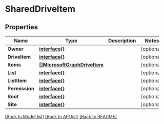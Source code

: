 # SharedDriveItem

## Properties

Name | Type | Description | Notes
------------ | ------------- | ------------- | -------------
**Owner** | [**interface{}**](.md) |  | [optional] 
**DriveItem** | [**interface{}**](.md) |  | [optional] 
**Items** | [**[]MicrosoftGraphDriveItem**](microsoft.graph.driveItem.md) |  | [optional] 
**List** | [**interface{}**](.md) |  | [optional] 
**ListItem** | [**interface{}**](.md) |  | [optional] 
**Permission** | [**interface{}**](.md) |  | [optional] 
**Root** | [**interface{}**](.md) |  | [optional] 
**Site** | [**interface{}**](.md) |  | [optional] 

[[Back to Model list]](../README.md#documentation-for-models) [[Back to API list]](../README.md#documentation-for-api-endpoints) [[Back to README]](../README.md)


